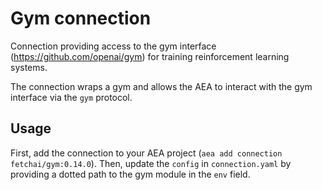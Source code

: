 # Gym connection

Connection providing access to the gym interface (https://github.com/openai/gym) for training reinforcement learning systems.

The connection wraps a gym and allows the AEA to interact with the gym interface via the `gym` protocol.

## Usage

First, add the connection to your AEA project (`aea add connection fetchai/gym:0.14.0`). Then, update the `config` in `connection.yaml` by providing a dotted path to the gym module in the `env` field.
